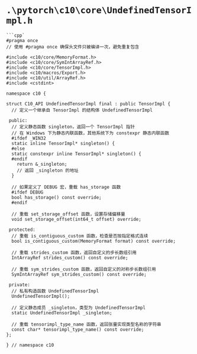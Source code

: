 # `.\pytorch\c10\core\UndefinedTensorImpl.h`

```
```cpp`
#pragma once
// 使用 #pragma once 确保头文件只被编译一次，避免重复包含

#include <c10/core/MemoryFormat.h>
#include <c10/core/SymIntArrayRef.h>
#include <c10/core/TensorImpl.h>
#include <c10/macros/Export.h>
#include <c10/util/ArrayRef.h>
#include <cstdint>

namespace c10 {

struct C10_API UndefinedTensorImpl final : public TensorImpl {
  // 定义一个继承自 TensorImpl 的结构体 UndefinedTensorImpl

 public:
  // 定义静态函数 singleton，返回一个 TensorImpl 指针
  // 在 Windows 下为静态内联函数，其他系统下为 constexpr 静态内联函数
  #ifdef _WIN32
  static inline TensorImpl* singleton() {
  #else
  static constexpr inline TensorImpl* singleton() {
  #endif
    return &_singleton;
    // 返回 _singleton 的地址
  }

  // 如果定义了 DEBUG 宏，重载 has_storage 函数
  #ifdef DEBUG
  bool has_storage() const override;
  #endif

  // 重载 set_storage_offset 函数，设置存储偏移量
  void set_storage_offset(int64_t offset) override;

 protected:
  // 重载 is_contiguous_custom 函数，检查是否按指定格式连续
  bool is_contiguous_custom(MemoryFormat format) const override;

  // 重载 strides_custom 函数，返回自定义的步长数组引用
  IntArrayRef strides_custom() const override;

  // 重载 sym_strides_custom 函数，返回自定义的对称步长数组引用
  SymIntArrayRef sym_strides_custom() const override;

 private:
  // 私有构造函数 UndefinedTensorImpl
  UndefinedTensorImpl();

  // 定义静态成员 _singleton，类型为 UndefinedTensorImpl
  static UndefinedTensorImpl _singleton;

  // 重载 tensorimpl_type_name 函数，返回张量实现类型名称的字符串
  const char* tensorimpl_type_name() const override;
};

} // namespace c10
```